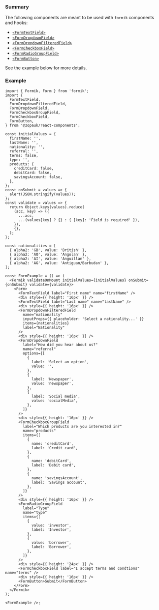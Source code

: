 ### Summary

The following components are meant to be used with `formik` components and hooks:

- [`<FormTextField>`](#/Components/Organisms/Form/FormTextField)
- [`<FormDropdownField>`](#/Components/Organisms/Form/FormDropdownField)
- [`<FormDropdownFilteredField>`](#/Components/Organisms/Form/FormDropdownFilteredField)
- [`<FormCheckboxField>`](#/Components/Organisms/Form/FormCheckboxField)
- [`<FormRadioGroupField>`](#/Components/Organisms/Form/FormRadioGroupField)
- [`<FormButton>`](#/Components/Organisms/Form/FormButton)

See the example below for more details.

### Example

```tsx
import { Formik, Form } from 'formik';
import {
  FormTextField,
  FormDropdownFilteredField,
  FormDropdownField,
  FormCheckboxGroupField,
  FormCheckboxField,
  FormButton,
} from '@zopauk/react-components';

const initialValues = {
  firstName: '',
  lastName: '',
  nationality: '',
  referral: '',
  terms: false,
  type: '',
  products: {
    creditCard: false,
    debitCard: false,
    savingsAccount: false,
  },
};
const onSubmit = values => {
  alert(JSON.stringify(values));
};
const validate = values => {
  return Object.keys(values).reduce(
    (acc, key) => ({
      ...acc,
      ...(values[key] ? {} : { [key]: 'Field is required' }),
    }),
    {},
  );
};

const nationalities = [
  { alpha2: 'GB', value: 'British' },
  { alpha2: 'AO', value: 'Angolan' },
  { alpha2: 'AI', value: 'Anguillan' },
  { alpha2: 'AG', value: 'Antiguan/Barbudan' },
];

const FormExample = () => (
  <Formik validateOnMount initialValues={initialValues} onSubmit={onSubmit} validate={validate}>
    <Form>
      <FormTextField label="First name" name="firstName" />
      <div style={{ height: '16px' }} />
      <FormTextField label="Last name" name="lastName" />
      <div style={{ height: '16px' }} />
      <FormDropdownFilteredField
        name="nationality"
        inputProps={{ placeholder: 'Select a nationality...' }}
        items={nationalities}
        label="Nationality"
      />
      <div style={{ height: '16px' }} />
      <FormDropdownField
        label="How did you hear about us?"
        name="referral"
        options={[
          {
            label: 'Select an option',
            value: '',
          },
          {
            label: 'Newspaper',
            value: 'newspaper',
          },
          {
            label: 'Social media',
            value: 'socialMedia',
          },
        ]}
      />
      <div style={{ height: '16px' }} />
      <FormCheckboxGroupField
        label="Which products are you interested in?"
        name="products"
        items={[
          {
            name: 'creditCard',
            label: 'Credit card',
          },
          {
            name: 'debitCard',
            label: 'Debit card',
          },
          {
            name: 'savingsAccount',
            label: 'Savings account',
          },
        ]}
      />
      <div style={{ height: '16px' }} />
      <FormRadioGroupField
        label="Type"
        name="type"
        items={[
          {
            value: 'investor',
            label: 'Investor',
          },
          {
            value: 'borrower',
            label: 'Borrower',
          },
        ]}
      />
      <div style={{ height: '24px' }} />
      <FormCheckboxField label="I accept terms and condtions" name="terms" />
      <div style={{ height: '16px' }} />
      <FormButton>Submit</FormButton>
    </Form>
  </Formik>
);

<FormExample />;
```
